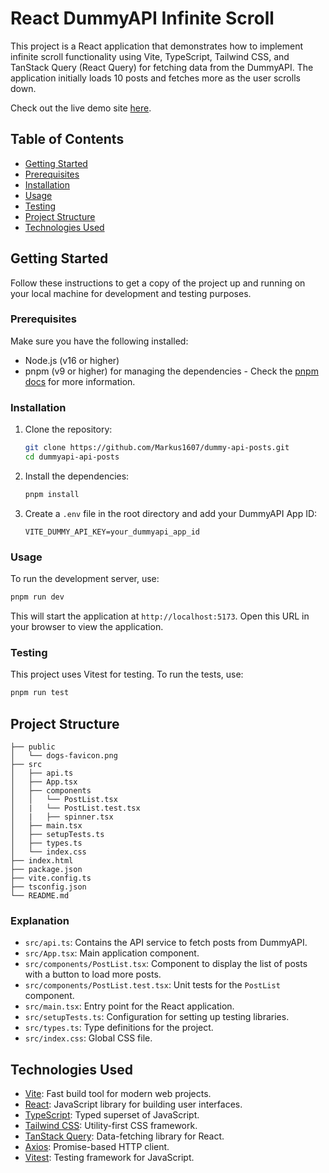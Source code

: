 # React DummyAPI Infinite Scroll

This project is a React application that demonstrates how to implement infinite scroll functionality using Vite, TypeScript, Tailwind CSS, and TanStack Query (React Query) for fetching data from the DummyAPI. The application initially loads 10 posts and fetches more as the user scrolls down.

Check out the live demo site [here](https://markus1607.github.io/dummy-api-posts/).

## Table of Contents

- [Getting Started](#getting-started)
- [Prerequisites](#prerequisites)
- [Installation](#installation)
- [Usage](#usage)
- [Testing](#testing)
- [Project Structure](#project-structure)
- [Technologies Used](#technologies-used)

## Getting Started

Follow these instructions to get a copy of the project up and running on your local machine for development and testing purposes.

### Prerequisites

Make sure you have the following installed:

- Node.js (v16 or higher)
- pnpm (v9 or higher) for managing the dependencies - Check the [pnpm docs](https://pnpm.io/installation) for more information.

### Installation

1. Clone the repository:

   ```sh
   git clone https://github.com/Markus1607/dummy-api-posts.git
   cd dummyapi-api-posts
   ```

2. Install the dependencies:

   ```sh
   pnpm install
   ```

3. Create a `.env` file in the root directory and add your DummyAPI App ID:

   ```env
   VITE_DUMMY_API_KEY=your_dummyapi_app_id
   ```

### Usage

To run the development server, use:

```sh
pnpm run dev
```

This will start the application at `http://localhost:5173`. Open this URL in your browser to view the application.


### Testing

This project uses Vitest for testing. To run the tests, use:

```sh
pnpm run test
```

## Project Structure

```
├── public
│   └── dogs-favicon.png
├── src
│   ├── api.ts
│   ├── App.tsx
│   ├── components
│   │   └── PostList.tsx
│   |   └── PostList.test.tsx
│   |   ├── spinner.tsx
│   ├── main.tsx
│   ├── setupTests.ts
│   ├── types.ts
│   └── index.css
├── index.html
├── package.json
├── vite.config.ts
├── tsconfig.json
└── README.md
```

### Explanation

- `src/api.ts`: Contains the API service to fetch posts from DummyAPI.
- `src/App.tsx`: Main application component.
- `src/components/PostList.tsx`: Component to display the list of posts with a button to load more posts.
- `src/components/PostList.test.tsx`: Unit tests for the `PostList` component.
- `src/main.tsx`: Entry point for the React application.
- `src/setupTests.ts`: Configuration for setting up testing libraries.
- `src/types.ts`: Type definitions for the project.
- `src/index.css`: Global CSS file.

## Technologies Used

- [Vite](https://vitejs.dev/): Fast build tool for modern web projects.
- [React](https://reactjs.org/): JavaScript library for building user interfaces.
- [TypeScript](https://www.typescriptlang.org/): Typed superset of JavaScript.
- [Tailwind CSS](https://tailwindcss.com/): Utility-first CSS framework.
- [TanStack Query](https://tanstack.com/query/v4): Data-fetching library for React.
- [Axios](https://axios-http.com/): Promise-based HTTP client.
- [Vitest](https://vitest.dev/): Testing framework for JavaScript.